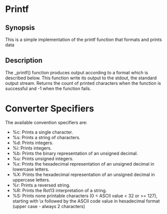 # **Printf**

**Synopsis**
---
This is a simple implementation of the printf function that formats and prints data

**Description**
---
The \_printf() function produces output according to a format which is described below. This function write its output to the stdout, the standard output stream.
Returns the count of printed characters when the function is successful and -1 when the function fails.

# Converter Specifiers

The available convention specifiers are:

+ %c: Prints a single character.
+ %s: Prints a string of characters.
+ %d: Prints integers.
+ %i: Prints integers.
+ %b: Prints the binary representation of an unsigned decimal.
+ %u: Prints unsigned integers.
+ %x: Prints the hexadecimal representation of an unsigned decimal in lowercase letters.
+ %X: Prints the hexadecimal representation of an unsigned decimal in uppercase letters.
+ %r: Prints a reversed string.
+ %R: Prints the Rot13 interpretation of a string.
+ %S: Prints none printable characters (0 < ASCII value < 32 or >= 127), starting with \x followed by the ASCII code value in hexadecimal format (upper case - always 2 characters) 

